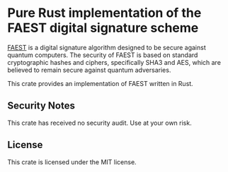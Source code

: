 # Pure Rust implementation of the FAEST digital signature scheme

[FAEST](https://faest.info/) is a digital signature algorithm designed to be
secure against quantum computers. The security of FAEST is based on standard
cryptographic hashes and ciphers, specifically SHA3 and AES, which are
believed to remain secure against quantum adversaries.

This crate provides an implementation of FAEST written in Rust.

## Security Notes

This crate has received no security audit. Use at your own risk.

## License

This crate is licensed under the MIT license.